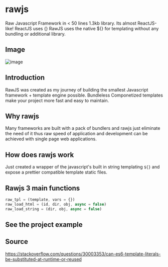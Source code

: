 # rawjs
Raw Javascript Framework in < 50 lines 1.3kb library. Its almost ReactJS-like! ReactJS uses {} RawJS uses the native ${} for templating without any bundling or additional library. 
## Image
![image](https://github.com/user-attachments/assets/4f8cf9a2-9c31-45d8-aa2e-2cecbaed2da5)

## Introduction
RawJS was created as my journey of building the smallest Javascript framework + template engine possible. Bundleless Componetized templates make your project more fast and easy to maintain.

## Why rawjs
Many frameworks are built with a pack of bundlers and rawjs just eliminate the need of it thus raw speed of application and development can be achieved with single page web applications.

## How does rawjs work
Just created a wrapper of the javascript's built in string templating `${}` and expose a prettier compatible template static files.

## Rawjs 3 main functions
```js
raw_tpl = (template, vars = {})
raw_load_html = (id, dir, obj, async = false)
raw_load_string = (dir, obj, async = false)
```

## See the project example


## Source
https://stackoverflow.com/questions/30003353/can-es6-template-literals-be-substituted-at-runtime-or-reused
